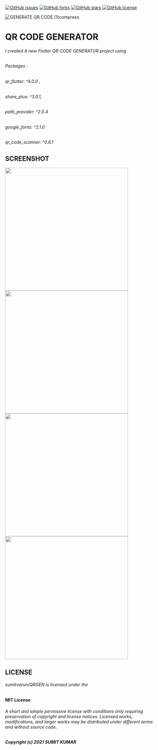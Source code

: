 [![GitHub issues](https://img.shields.io/github/issues/sumitvarun/QRGEN?style=for-the-badge)](https://github.com/sumitvarun/QRGEN/issues)
[![GitHub forks](https://img.shields.io/github/forks/sumitvarun/QRGEN?style=for-the-badge)](https://github.com/sumitvarun/QRGEN/network)
[![GitHub stars](https://img.shields.io/github/stars/sumitvarun/QRGEN?style=for-the-badge)](https://github.com/sumitvarun/QRGEN/stargazers)
[![GitHub license](https://img.shields.io/github/license/sumitvarun/QRGEN?style=for-the-badge)](https://github.com/sumitvarun/QRGEN)

![GENERATE QR CODE (1)compress](https://user-images.githubusercontent.com/52107131/144990593-a7d8e356-2627-4ec2-8e07-efc7d094fafd.jpg)

# QR CODE GENERATOR 

###### I created A new Flutter QR CODE GENERATOR project using 
######  Packages : 
###### qr_flutter: ^4.0.0 ,
###### share_plus: ^3.0.1, 
###### path_provider: ^2.0.4
###### google_fonts: ^2.1.0
###### qr_code_scanner: ^0.6.1

## SCREENSHOT

<div>
  <img src = "https://user-images.githubusercontent.com/52107131/145667932-128317ef-b5ed-41f3-bb72-f5b2b0d2f045.png" height = '400'>
    <img src = "https://user-images.githubusercontent.com/52107131/145667933-2a935628-020d-4637-8e07-bdbb5299bbfb.png" height = '400'>
    <img src = "https://user-images.githubusercontent.com/52107131/145667935-47cc9648-48bd-4b2a-9559-35eadef7edf7.png" height = '400'>
    <img src = "https://user-images.githubusercontent.com/52107131/145667936-38797256-3e76-4528-8625-ad31400fa811.png" height = '400'>

</div>

## LICENSE
###### sumitvarun/QRGEN is licensed under the
#### MIT License
###### A short and simple permissive license with conditions only requiring preservation of copyright and license notices. Licensed works, modifications, and larger works may be distributed under different terms and without source code.
##### Copyright (c) 2021 SUMIT KUMAR


